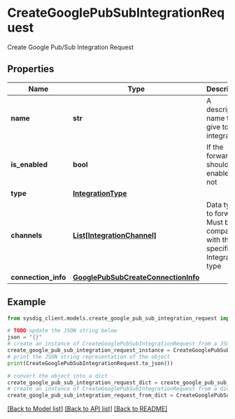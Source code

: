 # CreateGooglePubSubIntegrationRequest

Create Google Pub/Sub Integration Request

## Properties

Name | Type | Description | Notes
------------ | ------------- | ------------- | -------------
**name** | **str** | A descriptive name to give to the integration | 
**is_enabled** | **bool** | If the forwarding should be enabled or not | [optional] [default to True]
**type** | [**IntegrationType**](IntegrationType.md) |  | 
**channels** | [**List[IntegrationChannel]**](IntegrationChannel.md) | Data types to forward. Must be compatible with the specified Integration type | [optional] 
**connection_info** | [**GooglePubSubCreateConnectionInfo**](GooglePubSubCreateConnectionInfo.md) |  | 

## Example

```python
from sysdig_client.models.create_google_pub_sub_integration_request import CreateGooglePubSubIntegrationRequest

# TODO update the JSON string below
json = "{}"
# create an instance of CreateGooglePubSubIntegrationRequest from a JSON string
create_google_pub_sub_integration_request_instance = CreateGooglePubSubIntegrationRequest.from_json(json)
# print the JSON string representation of the object
print(CreateGooglePubSubIntegrationRequest.to_json())

# convert the object into a dict
create_google_pub_sub_integration_request_dict = create_google_pub_sub_integration_request_instance.to_dict()
# create an instance of CreateGooglePubSubIntegrationRequest from a dict
create_google_pub_sub_integration_request_from_dict = CreateGooglePubSubIntegrationRequest.from_dict(create_google_pub_sub_integration_request_dict)
```
[[Back to Model list]](../README.md#documentation-for-models) [[Back to API list]](../README.md#documentation-for-api-endpoints) [[Back to README]](../README.md)



